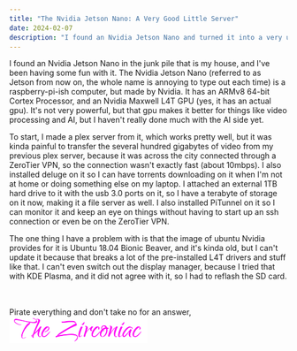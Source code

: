 ```yaml
---
title: "The Nvidia Jetson Nano: A Very Good Little Server"
date: 2024-02-07
description: "I found an Nvidia Jetson Nano and turned it into a very useful home server"
---
```

&#9;I found an Nvidia Jetson Nano in the junk pile that is my house, and I've been having some fun with it. The Nvidia Jetson Nano (referred to as Jetson from now on, the whole name is annoying to type out each time) is a raspberry-pi-ish computer, but made by Nvidia. It has an ARMv8 64-bit Cortex Processor, and an Nvidia Maxwell L4T GPU (yes, it has an actual gpu). It's not very powerful, but that gpu makes it better for things like video processing and AI, but I haven't really done much with the AI side yet.  
  
&#9;To start, I made a plex server from it, which works pretty well, but it was kinda painful to transfer the several hundred gigabytes of video from my previous plex server, because it was across the city connected through a ZeroTier VPN, so the connection wasn't exactly fast (about 10mbps). I also installed deluge on it so I can have torrents downloading on it when I'm not at home or doing something else on my laptop. I attached an external 1TB hard drive to it with the usb 3.0 ports on it, so I have a terabyte of storage on it now, making it a file server as well. I also installed PiTunnel on it so I can monitor it and keep an eye on things without having to start up an ssh connection or even be on the ZeroTier VPN.  
  
&#9;The one thing I have a problem with is that the image of ubuntu Nvidia provides for it is Ubuntu 18.04 Bionic Beaver, and it's kinda old, but I can't update it because that breaks a lot of the pre-installed L4T drivers and stuff like that. I can't even switch out the display manager, because I tried that with KDE Plasma, and it did not agree with it, so I had to reflash the SD card.
&nbsp;  
&nbsp;  

Pirate everything and don't take no for an answer,  
<img src="https://github.com/ZirconiaCubed3v2/ZirconiaCubed3v2.github.io/blob/main/_images/sig.png?raw=true" alt="signature" style="width:250px;"/>